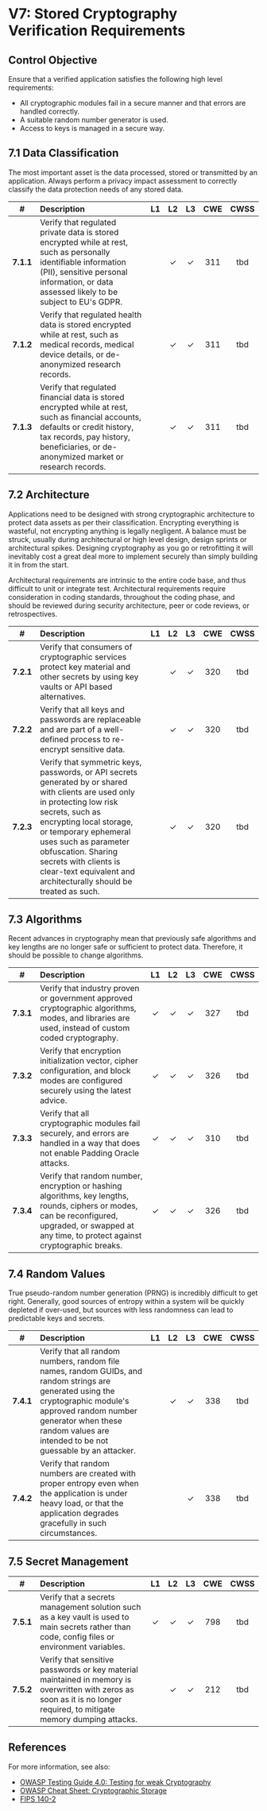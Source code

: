 # V7: Stored Cryptography Verification Requirements

## Control Objective

Ensure that a verified application satisfies the following high level requirements:

* All cryptographic modules fail in a secure manner and that errors are handled correctly.
* A suitable random number generator is used.
* Access to keys is managed in a secure way.

## 7.1 Data Classification

The most important asset is the data processed, stored or transmitted by an application. Always perform a privacy impact assessment to correctly classify the data protection needs of any stored data.

| # | Description | L1 | L2 | L3 | CWE | CWSS |
| :---: | :--- | :---: | :---:| :---: | :---: | :---: |
| **7.1.1** | Verify that regulated private data is stored encrypted while at rest, such as personally identifiable information (PII), sensitive personal information, or data assessed likely to be subject to EU's GDPR. |  | ✓ | ✓ | 311 | tbd |
| **7.1.2** | Verify that regulated health data is stored encrypted while at rest, such as medical records, medical device details, or de-anonymized research records. |  | ✓ | ✓ | 311 | tbd |
| **7.1.3** | Verify that regulated financial data is stored encrypted while at rest, such as financial accounts, defaults or credit history, tax records, pay history, beneficiaries, or de-anonymized market or research records. |  | ✓ | ✓ | 311 | tbd |

## 7.2 Architecture

Applications need to be designed with strong cryptographic architecture to protect data assets as per their classification. Encrypting everything is wasteful, not encrypting anything is legally negligent. A balance must be struck, usually during architectural or high level design, design sprints or architectural spikes. Designing cryptography as you go or retrofitting it will inevitably cost a great deal more to implement securely than simply building it in from the start.

Architectural requirements are intrinsic to the entire code base, and thus difficult to unit or integrate test. Architectural requirements require consideration in coding standards, throughout the coding phase, and should be reviewed during security architecture, peer or code reviews, or retrospectives.

| # | Description | L1 | L2 | L3 | CWE | CWSS |
| :---: | :--- | :---: | :---:| :---: | :---: | :---: |
| **7.2.1** | Verify that consumers of cryptographic services protect key material and other secrets by using key vaults or API based alternatives. |  | ✓ | ✓ | 320 | tbd |
| **7.2.2** | Verify that all keys and passwords are replaceable and are part of a well-defined process to re-encrypt sensitive data. |  | ✓ | ✓ | 320 | tbd |
| **7.2.3** | Verify that symmetric keys, passwords, or API secrets generated by or shared with clients are used only in protecting low risk secrets, such as encrypting local storage, or temporary ephemeral uses such as parameter obfuscation. Sharing secrets with clients is clear-text equivalent and architecturally should be treated as such. |  | ✓ | ✓ | 320 | tbd |

## 7.3 Algorithms

Recent advances in cryptography mean that previously safe algorithms and key lengths are no longer safe or sufficient to protect data. Therefore, it should be possible to change algorithms.

| # | Description | L1 | L2 | L3 | CWE | CWSS |
| :---: | :--- | :---: | :---:| :---: | :---: | :---: |
| **7.3.1** | Verify that industry proven or government approved cryptographic algorithms, modes, and libraries are used, instead of custom coded cryptography. | ✓ | ✓ | ✓ | 327 | tbd |
| **7.3.2** | Verify that encryption initialization vector, cipher configuration, and block modes are configured securely using the latest advice. | ✓ | ✓ | ✓ | 326 | tbd |
| **7.3.3** | Verify that all cryptographic modules fail securely, and errors are handled in a way that does not enable Padding Oracle attacks. | ✓ | ✓ | ✓ | 310 | tbd |
| **7.3.4** | Verify that random number, encryption or hashing algorithms, key lengths, rounds, ciphers or modes, can be reconfigured, upgraded, or swapped at any time, to protect against cryptographic breaks. | ✓ | ✓ | ✓ | 326 | tbd |

## 7.4 Random Values

True pseudo-random number generation (PRNG) is incredibly difficult to get right. Generally, good sources of entropy within a system will be quickly depleted if over-used, but sources with less randomness can lead to predictable keys and secrets.

| # | Description | L1 | L2 | L3 | CWE | CWSS |
| :---: | :--- | :---: | :---:| :---: | :---: | :---: |
| **7.4.1** | Verify that all random numbers, random file names, random GUIDs, and random strings are generated using the cryptographic module's approved random number generator when these random values are intended to be not guessable by an attacker. |  | ✓ | ✓ | 338 | tbd |
| **7.4.2** | Verify that random numbers are created with proper entropy even when the application is under heavy load, or that the application degrades gracefully in such circumstances. |  |  | ✓ | 338 | tbd |

## 7.5 Secret Management

| # | Description | L1 | L2 | L3 | CWE | CWSS |
| :---: | :--- | :---: | :---:| :---: | :---: | :---: |
| **7.5.1** | Verify that a secrets management solution such as a key vault is used to main secrets rather than code, config files or environment variables. | ✓ | ✓ | ✓ | 798 | tbd |
| **7.5.2** | Verify that sensitive passwords or key material maintained in memory is overwritten with zeros as soon as it is no longer required, to mitigate memory dumping attacks. |  | ✓ | ✓ | 212 | tbd |

## References

For more information, see also:

* [OWASP Testing Guide 4.0: Testing for weak Cryptography](https://www.owasp.org/index.php/Testing_for_weak_Cryptography)
* [OWASP Cheat Sheet: Cryptographic Storage](https://www.owasp.org/index.php/Cryptographic_Storage_Cheat_Sheet)
* [FIPS 140-2](https://csrc.nist.gov/publications/detail/fips/140/2/final)
